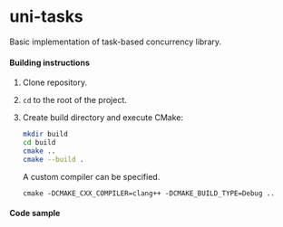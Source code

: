 # uni-tasks

Basic implementation of task-based concurrency library.

#### Building instructions
1. Clone repository.
2. `cd` to the root of the project.
3. Create build directory and execute CMake:
  
    ```bash
    mkdir build
    cd build
    cmake ..
    cmake --build .
    ```
    A custom compiler can be specified.
    ```
    cmake -DCMAKE_CXX_COMPILER=clang++ -DCMAKE_BUILD_TYPE=Debug ..
    ```
#### Code sample
